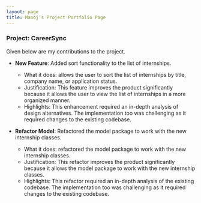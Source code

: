 ```yaml
---
layout: page
title: Manoj's Project Portfolio Page
---
```


### Project: CareerSync

Given below are my contributions to the project.
- **New Feature**: Added sort functionality to the list of internships.
  - What it does: allows the user to sort the list of internships by title, company name, or application status.
  - Justification: This feature improves the product significantly because it allows the user to view the list of internships in a more organized manner.
  - Highlights: This enhancement required an in-depth analysis of design alternatives. The implementation too was challenging as it required changes to the existing codebase.

- **Refactor Model**: Refactored the model package to work with the new internship classes.
    - What it does: refactored the model package to work with the new internship classes.
    - Justification: This refactor improves the product significantly because it allows the model package to work with the new internship classes.
    - Highlights: This refactor required an in-depth analysis of the existing codebase. The implementation too was challenging as it required changes to the existing codebase.
